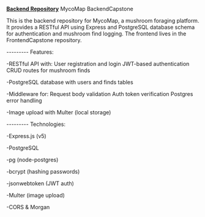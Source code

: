 **[Backend Repository](https://github.com/MajerAsh/BackendCapstone)**
MycoMap BackendCapstone

This is the backend repository for MycoMap, a mushroom foraging platform. It provides a RESTful API using Express and PostgreSQL database schema for authentication and mushroom find logging.
The frontend lives in the FrontendCapstone repository.

--------- Features:

-RESTful API with:
User registration and login
JWT-based authentication
CRUD routes for mushroom finds

-PostgreSQL database with users and finds tables

-Middleware for:
Request body validation
Auth token verification
Postgres error handling

-Image upload with Multer (local storage)

--------- Technologies:

-Express.js (v5)

-PostgreSQL

-pg (node-postgres)

-bcrypt (hashing passwords)

-jsonwebtoken (JWT auth)

-Multer (image upload)

-CORS & Morgan
